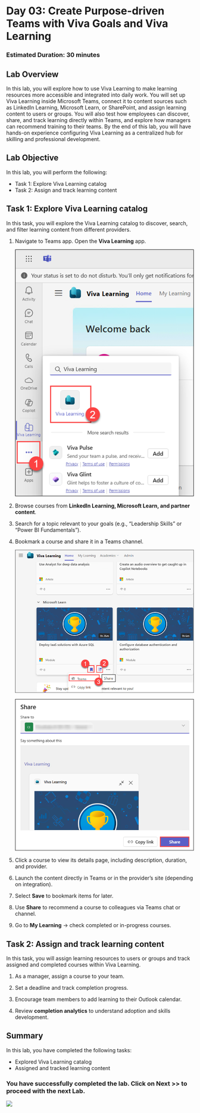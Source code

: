 # Day 03: Create Purpose-driven Teams with Viva Goals and Viva Learning

### Estimated Duration: 30 minutes

## Lab Overview
In this lab, you will explore how to use Viva Learning to make learning resources more accessible and integrated into daily work. You will set up Viva Learning inside Microsoft Teams, connect it to content sources such as LinkedIn Learning, Microsoft Learn, or SharePoint, and assign learning content to users or groups. You will also test how employees can discover, share, and track learning directly within Teams, and explore how managers can recommend training to their teams. By the end of this lab, you will have hands-on experience configuring Viva Learning as a centralized hub for skilling and professional development. 

## Lab Objective

In this lab, you will perform the following:
- Task 1: Explore Viva Learning catalog
- Task 2: Assign and track learning content
  
## Task 1: Explore Viva Learning catalog

In this task, you will explore the Viva Learning catalog to discover, search, and filter learning content from different providers.

1. Navigate to Teams app. Open the **Viva Learning** app.

    ![](./media/sp-38.png)

2. Browse courses from **LinkedIn Learning, Microsoft Learn, and partner content**. 

3. Search for a topic relevant to your goals (e.g., “Leadership Skills” or “Power BI Fundamentals”).  

4. Bookmark a course and share it in a Teams channel. 

    ![](./media/sp-39.png)

    ![](./media/sp-40.png)

5. Click a course to view its details page, including description, duration, and provider.

6. Launch the content directly in Teams or in the provider’s site (depending on integration).

7. Select **Save** to bookmark items for later.

8. Use **Share** to recommend a course to colleagues via Teams chat or channel.

9. Go to **My Learning** → check completed or in-progress courses.

## Task 2: Assign and track learning content

In this task, you will assign learning resources to users or groups and track assigned and completed courses within Viva Learning.

1. As a manager, assign a course to your team.  

2. Set a deadline and track completion progress.  

3. Encourage team members to add learning to their Outlook calendar.  

4. Review **completion analytics** to understand adoption and skills development.  

## Summary
In this lab, you have completed the following tasks:

- Explored Viva Learning catalog
- Assigned and tracked learning content

### You have successfully completed the lab. Click on **Next >>** to proceed with the next Lab.

![](./media/)